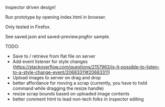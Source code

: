 Inspector driven design!

Run prototype by opening index.html in browser.

Only tested in Firefox.

See saved.json and saved-preview.pngfor sample.

TODO:

- Save to / retrieve from flat file on server
- Add event listener for style changes
  (https://stackoverflow.com/questions/2157963/is-it-possible-to-listen-to-a-style-change-event/20683311#20683311)
- Upload images to server on drag and drop
- better affordance for moving a scrap (currently, you have to hold command while dragging the resize handle)
- resize scrap bounds based on uploaded image contents
- better comment html to lead non-tech folks in inspector editing
